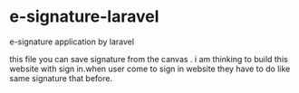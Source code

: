 # e-signature-laravel
e-signature application by laravel

this file you can save signature from the canvas . i am thinking to build this website with sign in.when user come to sign in website they have to do like same signature that before.

